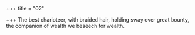 +++
title = "02"

+++
The best charioteer, with braided hair, holding sway over great bounty, the companion of wealth we beseech for wealth.  